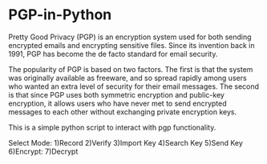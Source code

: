 # PGP-in-Python

Pretty Good Privacy (PGP) is an encryption system used for both sending encrypted emails and encrypting sensitive files. Since its invention back in 1991, PGP has become the de facto standard for email security.

The popularity of PGP is based on two factors. The first is that the system was originally available as freeware, and so spread rapidly among users who wanted an extra level of security for their email messages. The second is that since PGP uses both symmetric encryption and public-key encryption, it allows users who have never met to send encrypted messages to each other without exchanging private encryption keys.

This is a simple python script to interact with pgp functionality. 

Select Mode:
1)Record 2)Verify 3)Import Key 4)Search Key 5)Send Key 6)Encrypt: 7)Decrypt
